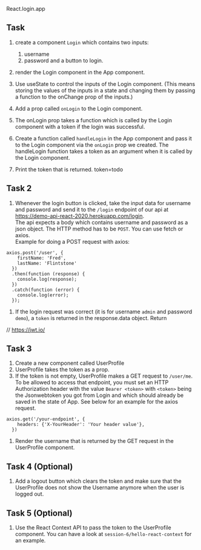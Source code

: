 React.login.app

## Task
1. create a component `Login` which contains two inputs:
    1. username
    1. password
    and a button to login.
1. render the Login component in the App component.

1. Use useState to control the inputs of the Login component. (This means storing the values of the inputs in a state and changing them by passing a function to the onChange prop of the inputs.)
1. Add a prop called `onLogin` to the Login component.

1. The onLogin prop takes a function which is called by the Login component with a token if the login was successful.

1. Create a function called `handleLogin` in the App component and pass it to the Login component via the `onLogin` prop we created. The handleLogin function takes a token as an argument when it is called by the Login component.
1. Print the token that is returned.  token=todo


## Task 2

1. Whenever the login button is clicked, take the input data for username and password and send it to the `/login` endpoint of our api at https://demo-api-react-2020.herokuapp.com/login.  
  The api expects a body which contains username and password as a json object. The HTTP method has to be `POST`. You can use fetch or axios.  
  Example for doing a POST request with axios:
```ecmascript 6
axios.post('/user', {
    firstName: 'Fred',
    lastName: 'Flintstone'
  })
  .then(function (response) {
    console.log(response);
  })
  .catch(function (error) {
    console.log(error);
  });
``` 
1. If the login request was correct (it is for username `admin` and password `demo`), a `token` is returned in the response.data object. Return

// https://jwt.io/


## Task 3
1. Create a new component called UserProfile
1. UserProfile takes the token as a prop.
1. If the token is not empty, UserProfile makes a GET request to `/user/me`. To be allowed to access that endpoint, you must set an HTTP Authorization header with the value `Bearer <token>` with `<token>` being the Jsonwebtoken you got from Login and which should already be saved in the state of App. See below for an example for the axios request.  
```ecmascript 6
axios.get('/your-endpoint', {
    headers: {'X-YourHeader': 'Your header value'},
  })
```
1. Render the username that is returned by the GET request in the UserProfile component.
## Task 4 (Optional)
1. Add a logout button which clears the token and make sure that the UserProfile does not show the Username anymore when the user is logged out.
## Task 5 (Optional)
1. Use the React Context API to pass the token to the UserProfile component. You can have a look at `session-6/hello-react-context` for an example. 
